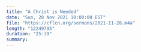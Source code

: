 ```yaml
---
title: "A Christ is Needed"
date: "Sun, 28 Nov 2021 10:00:00 EST"
file: "https://cflcn.org/sermons/2021-11-28.m4a"
length: "12249795"
duration: "25:39"
summary: 
---
```

